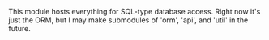 This module hosts everything for SQL-type database access. Right now it's just the ORM, but I may make submodules of 'orm', 'api', and 'util' in the future.